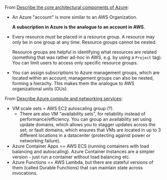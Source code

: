From [Describe the core architectural components of
Azure](https://learn.microsoft.com/en-us/training/modules/describe-core-architectural-components-of-azure/):
- An Azure "account" is more similar to an AWS Organization.

  **A subscription in Azure is the analogue to an account in AWS**.
- Every resource *must* be placed in a resource group. A resource may only be in one group at any
  time. Resource groups cannot be nested.

  Resource groups are helpful in identifying what resources are related (something that was rather
  ad-hoc in AWS, e.g. by using a `Project` tag). You can limit users to access only specific
  resource groups.
- You can assign subscriptions to Azure management groups, which are located within an account;
  management groups can also be nested, forming a hierachy. This makes them the analogue to AWS
  organizational units (OUs).

From [Describe Azure compute and networking
services](https://learn.microsoft.com/en-gb/training/modules/describe-azure-compute-networking-services/):
- VM scale sets = AWS EC2 autoscaling group (?).
  - There are also VM "availability sets", for reliability instead of performance/efficiency. You
    can group an availability set using update domains, which allows you to stagger updates across
    the set; or fault domains, which ensures that VMs are located in up to 3 different locations in
    a datacenter (protecting against power or networking failure).
- Azure Container Apps == AWS ECS (running containers with load balancing and autoscaling). Azure
  Container Instances are a simpler version - just run a container without load balancing etc.
- Azure Functions == AWS Lambda, but there are stateful versions of them (called Durable Functions)
  that can maintain state across invocations.
